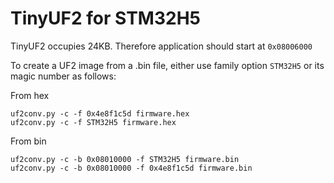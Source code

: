 # TinyUF2 for STM32H5

TinyUF2 occupies 24KB. Therefore application should start at `0x08006000`

To create a UF2 image from a .bin file, either use family option `STM32H5` or its magic number as follows:

From hex

```
uf2conv.py -c -f 0x4e8f1c5d firmware.hex
uf2conv.py -c -f STM32H5 firmware.hex
```

From bin

```
uf2conv.py -c -b 0x08010000 -f STM32H5 firmware.bin
uf2conv.py -c -b 0x08010000 -f 0x4e8f1c5d firmware.bin
```
